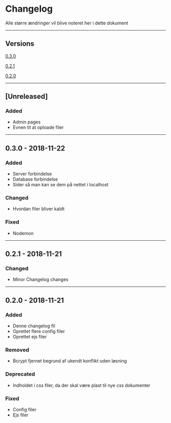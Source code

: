 # Changelog
Alle større ændringer vil blive noteret her i dette dokument

---
## Versions 
[0.3.0](#022---2018-11-22)

[0.2.1](#021---2018-11-21)

[0.2.0](#020---2018-11-21)

---
## [Unreleased]

### Added
- Admin pages
- Evnen til at oploade filer
---

## 0.3.0 - 2018-11-22

### Added
- Server forbindelse
- Database forbindelse
- Sider så man kan se dem på nettet i localhost
### Changed 
- Hvordan filer bliver kaldt

### Fixed
- Nodemon
---
## 0.2.1 - 2018-11-21

### Changed 
- Minor Changelog changes
---
## 0.2.0 - 2018-11-21

### Added
- Denne changelog fil
- Oprettet flere config filer
- Oprettet ejs filer

### Removed
- Bcrypt fjernet begrund af ukendt konflikt uden løsning

### Deprecated
- Indholdet i css filer, da der skal være plast til nye css dokumenter

### Fixed
- Config filer
- Ejs filer

